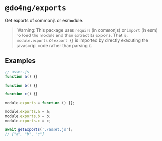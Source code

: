 # `@do4ng/exports`

Get exports of commonjs or esmodule.

> Warning: This package uses `require` (in commonjs) or `import` (in esm) to load the module and then extract its exports. That is, `module.exports` or `export {}` is imported by directly executing the javascript code rather than parsing it.

## Examples

```js
// asset.js
function a() {}

function b() {}

function c() {}

module.exports = function () {};

module.exports.a = a;
module.exports.b = b;
module.exports.c = c;
```

```js
await getExports('./asset.js');
// ["a", "b", "c"]
```
